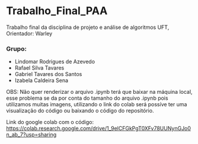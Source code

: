 # Trabalho_Final_PAA
Trabalho final da disciplina de projeto e análise de algoritmos UFT, Orientador: Warley

### Grupo:

- Lindomar Rodrigues de Azevedo
- Rafael Silva Tavares
- Gabriel Tavares dos Santos
- Izabela Caldeira Sena

OBS: Não quer renderizar o arquivo .ipynb terá que baixar na máquina local, esse problema se da por conta do tamanho do arquivo .ipynb pois utilizamos muitas imagens, utilizando o link do colab será possíve ter uma visualização do código ou baixando o código do repositório.

Link do google colab com o código: https://colab.research.google.com/drive/1_9elCFGkPgT0XFv78UUNynGJo0n_ab_7?usp=sharing
